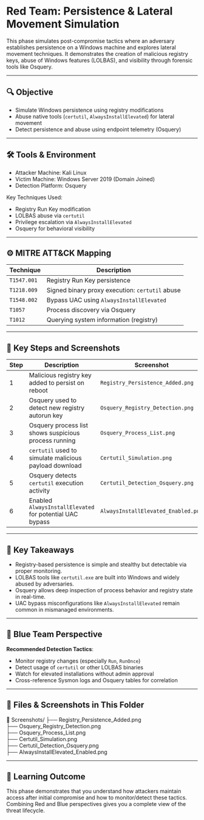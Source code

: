 # Red Team: Persistence & Lateral Movement Simulation

This phase simulates post-compromise tactics where an adversary establishes persistence on a Windows machine and explores lateral movement techniques. It demonstrates the creation of malicious registry keys, abuse of Windows features (LOLBAS), and visibility through forensic tools like Osquery.

---

## 🔍 Objective

- Simulate Windows persistence using registry modifications
- Abuse native tools (`certutil`, `AlwaysInstallElevated`) for lateral movement
- Detect persistence and abuse using endpoint telemetry (Osquery)

---

## 🛠️ Tools & Environment

- Attacker Machine: Kali Linux
- Victim Machine: Windows Server 2019 (Domain Joined)
- Detection Platform: Osquery

Key Techniques Used:
- Registry Run Key modification
- LOLBAS abuse via `certutil`
- Privilege escalation via `AlwaysInstallElevated`
- Osquery for behavioral visibility

---

## ⚙️ MITRE ATT&CK Mapping

| Technique | Description |
|----------|-------------|
| `T1547.001` | Registry Run Key persistence |
| `T1218.009` | Signed binary proxy execution: `certutil` abuse |
| `T1548.002` | Bypass UAC using `AlwaysInstallElevated` |
| `T1057` | Process discovery via Osquery |
| `T1012` | Querying system information (registry) |

---

## 📸 Key Steps and Screenshots

| Step | Description | Screenshot |
|------|-------------|------------|
| 1    | Malicious registry key added to persist on reboot | `Registry_Persistence_Added.png` |
| 2    | Osquery used to detect new registry autorun key | `Osquery_Registry_Detection.png` |
| 3    | Osquery process list shows suspicious process running | `Osquery_Process_List.png` |
| 4    | `certutil` used to simulate malicious payload download | `Certutil_Simulation.png` |
| 5    | Osquery detects `certutil` execution activity | `Certutil_Detection_Osquery.png` |
| 6    | Enabled `AlwaysInstallElevated` for potential UAC bypass | `AlwaysInstallElevated_Enabled.png` |

---

## 🧠 Key Takeaways

- Registry-based persistence is simple and stealthy but detectable via proper monitoring.
- LOLBAS tools like `certutil.exe` are built into Windows and widely abused by adversaries.
- Osquery allows deep inspection of process behavior and registry state in real-time.
- UAC bypass misconfigurations like `AlwaysInstallElevated` remain common in mismanaged environments.

---

## 🔐 Blue Team Perspective

**Recommended Detection Tactics**:
- Monitor registry changes (especially `Run`, `RunOnce`)
- Detect usage of `certutil` or other LOLBAS binaries
- Watch for elevated installations without admin approval
- Cross-reference Sysmon logs and Osquery tables for correlation

---

## 📁 Files & Screenshots in This Folder

📂 Screenshots/
├── Registry_Persistence_Added.png  
├── Osquery_Registry_Detection.png  
├── Osquery_Process_List.png  
├── Certutil_Simulation.png  
├── Certutil_Detection_Osquery.png  
├── AlwaysInstallElevated_Enabled.png

---

## 🧠 Learning Outcome

This phase demonstrates that you understand how attackers maintain access after initial compromise and how to monitor/detect these tactics. Combining Red and Blue perspectives gives you a complete view of the threat lifecycle.
